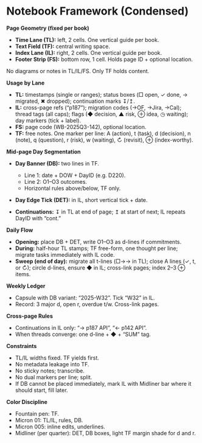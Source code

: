 # Notebook Framework (Condensed)

**Page Geometry (fixed per book)**

* **Time Lane (TL):** left, 2 cells. One vertical guide per book.
* **Text Field (TF):** central writing space.
* **Index Lane (IL):** right, 2 cells. One vertical guide per book.
* **Footer Strip (FS):** bottom row, 1 cell. Holds page ID + optional location.

No diagrams or notes in TL/IL/FS. Only TF holds content.

**Usage by Lane**

* **TL:** timestamps (single or ranges); status boxes (□ open, ✓ done, → migrated, ✖ dropped); continuation marks ↧/↥.
* **IL:** cross-page refs (“p187”); migration codes (→OF, →Jira, →Cal); thread tags (all caps); flags (◆ decision, ▲ risk, ⊕ idea, ◷ waiting); day markers (tick + label).
* **FS:** page code (WB-2025Q3-142), optional location.
* **TF:** free notes. One marker per line: A (action), t (task), d (decision), n (note), q (question), r (risk), w (waiting), ↻ (revisit), ⊕ (index-worthy).

**Mid-page Day Segmentation**

* **Day Banner (DB):** two lines in TF.

  * Line 1: date + DOW + DayID (e.g. D220).
  * Line 2: O1–O3 outcomes.
  * Horizontal rules above/below, TF only.
* **Day Edge Tick (DET):** in IL, short vertical tick + date.
* **Continuations:** ↧ in TL at end of page; ↥ at start of next; IL repeats DayID with “cont.”

**Daily Flow**

* **Opening:** place DB + DET, write O1–O3 as d-lines if commitments.
* **During:** half-hour TL stamps; TF free-form, one thought per line; migrate tasks immediately with IL code.
* **Sweep (end of day):** migrate all t-lines (□→→ in TL); close A lines (✓, t, or ↻); circle d-lines, ensure ◆ in IL; cross-link pages; index 2–3 ⊕ items.

**Weekly Ledger**

* Capsule with DB variant: “2025-W32”. Tick “W32” in IL.
* Record: 3 major d, open r, overdue t/w. Cross-link pages.

**Cross-page Rules**

* Continuations in IL only: “→ p187 API”, “← p142 API”.
* When threads converge: one d-line + ◆ + “SUM” tag.

**Constraints**

* TL/IL widths fixed. TF yields first.
* No metadata leakage into TF.
* No sticky notes; transcribe.
* No dual markers per line; split.
* If DB cannot be placed immediately, mark IL with Midliner bar where it should start, fill later.

**Color Discipline**

* Fountain pen: TF.
* Micron 01: TL/IL, rules, DB.
* Micron 005: inline edits, underlines.
* Midliner (per quarter): DET, DB boxes, light TF margin shade for d and r.
